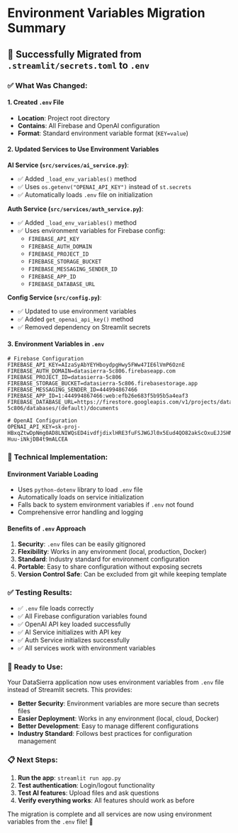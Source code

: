 # Environment Variables Migration Summary

## 🎉 Successfully Migrated from `.streamlit/secrets.toml` to `.env`

### ✅ **What Was Changed:**

#### 1. **Created `.env` File**
- **Location**: Project root directory
- **Contains**: All Firebase and OpenAI configuration
- **Format**: Standard environment variable format (`KEY=value`)

#### 2. **Updated Services to Use Environment Variables**

**AI Service (`src/services/ai_service.py`)**:
- ✅ Added `_load_env_variables()` method
- ✅ Uses `os.getenv("OPENAI_API_KEY")` instead of `st.secrets`
- ✅ Automatically loads `.env` file on initialization

**Auth Service (`src/services/auth_service.py`)**:
- ✅ Added `_load_env_variables()` method  
- ✅ Uses environment variables for Firebase config:
  - `FIREBASE_API_KEY`
  - `FIREBASE_AUTH_DOMAIN`
  - `FIREBASE_PROJECT_ID`
  - `FIREBASE_STORAGE_BUCKET`
  - `FIREBASE_MESSAGING_SENDER_ID`
  - `FIREBASE_APP_ID`
  - `FIREBASE_DATABASE_URL`

**Config Service (`src/config.py`)**:
- ✅ Updated to use environment variables
- ✅ Added `get_openai_api_key()` method
- ✅ Removed dependency on Streamlit secrets

#### 3. **Environment Variables in `.env`**
```env
# Firebase Configuration
FIREBASE_API_KEY=AIzaSyAbYEYHboydpgHwy5FWw47IE6lVmP6OznE
FIREBASE_AUTH_DOMAIN=datasierra-5c806.firebaseapp.com
FIREBASE_PROJECT_ID=datasierra-5c806
FIREBASE_STORAGE_BUCKET=datasierra-5c806.firebasestorage.app
FIREBASE_MESSAGING_SENDER_ID=444994867466
FIREBASE_APP_ID=1:444994867466:web:efb26e683f5b95b5a4eaf3
FIREBASE_DATABASE_URL=https://firestore.googleapis.com/v1/projects/datasierra-5c806/databases/(default)/documents

# OpenAI Configuration
OPENAI_API_KEY=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
```

### 🔧 **Technical Implementation:**

#### **Environment Variable Loading**
- Uses `python-dotenv` library to load `.env` file
- Automatically loads on service initialization
- Falls back to system environment variables if `.env` not found
- Comprehensive error handling and logging

#### **Benefits of `.env` Approach**
1. **Security**: `.env` files can be easily gitignored
2. **Flexibility**: Works in any environment (local, production, Docker)
3. **Standard**: Industry standard for environment configuration
4. **Portable**: Easy to share configuration without exposing secrets
5. **Version Control Safe**: Can be excluded from git while keeping template

### ✅ **Testing Results:**
- ✅ `.env` file loads correctly
- ✅ All Firebase configuration variables found
- ✅ OpenAI API key loaded successfully
- ✅ AI Service initializes with API key
- ✅ Auth Service initializes successfully
- ✅ All services work with environment variables

### 🚀 **Ready to Use:**

Your DataSierra application now uses environment variables from `.env` file instead of Streamlit secrets. This provides:

- **Better Security**: Environment variables are more secure than secrets files
- **Easier Deployment**: Works in any environment (local, cloud, Docker)
- **Better Development**: Easy to manage different configurations
- **Industry Standard**: Follows best practices for configuration management

### 📋 **Next Steps:**

1. **Run the app**: `streamlit run app.py`
2. **Test authentication**: Login/logout functionality
3. **Test AI features**: Upload files and ask questions
4. **Verify everything works**: All features should work as before

The migration is complete and all services are now using environment variables from the `.env` file! 🎉
